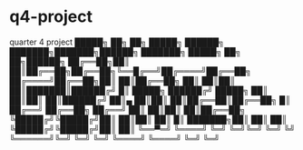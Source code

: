 # q4-project
quarter 4 project
 █████╗ ██╗  ██╗ █████╗ ██████╗ ███████╗███████╗██████╗         ███████╗ █████╗ ██╗  ██╗██████╗ 
██╔══██╗██║  ██║██╔══██╗██╔══██╗╚══█╔══╝██╔════╝██╔══██╗        ██╔════╝██╔══██╗██║  ██║██╔══██╗
██║  ██║██║  ██║███████║██████╔╝   █║   █████╗  ██████╔╝        █████╗  ██║  ██║██║  ██║██████╔╝
██║▄ ██║██║  ██║██╔══██║██╔══██╗   █║   ██╔══╝  ██╔══██╗        ██╔══╝  ██║  ██║██║  ██║██╔══██╗
╚█████╔╝╚█████╔╝██║  ██║██║  ██║   █║   ███████╗██║  ██║        ██║     ╚█████╔╝╚█████╔╝██║  ██║
 ╚══▀═╝  ╚════╝ ╚═╝  ╚═╝╚═╝  ╚═╝   ╚╝   ╚══════╝╚═╝  ╚═╝        ╚═╝      ╚════╝  ╚════╝ ╚═╝  ╚═╝
